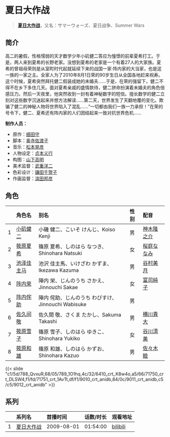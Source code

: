# 夏日大作战


> <u>**[夏日大作战](http://bgm.tv/subject/1905)**</u>，又名：サマーウォーズ、夏日战争、Summer Wars

## 简介


高二的暑假，性格懦弱的天才数学少年小矶健二答应为憧憬的前辈夏希打工。于是，两人来到夏希的长野老家。没想到夏希的老家是一个有着27人的大家族。夏希的曾祖母荣则是从室町时代起就延续下来的战国一家·阵内家的大当家，也是这一族的一家之主。全家人为了2010年8月1日荣的90岁生日从全国各地赶来祝寿。这个时候，夏希突然拜托健二假装成她的未婚夫……于是，在荣的强留下，健二不得不在乡下多住几天。面对夏希亲戚的盛情款待，健二拼命扮演着未婚夫的角色倍感压力。然后一天夜里，他突然收到一封有着神秘数字的短信。擅长数学的健二立刻对这些数字沉迷起来并想方法解读……第二天，世界发生了天翻地覆的变化。欺骗了健二的神秘人物将世界陷入了混乱……“一切都由我们一族一力承担！”在荣的号令下，健二、夏希还有阵内家的人们团结起来一致对抗世界危机……

**制作人员：**
- 原作：[细田守](http://bgm.tv/person/2298)
- 脚本：[奥寺佐渡子](http://bgm.tv/person/3073)
- 音乐：[松本晃彦](http://bgm.tv/person/2571)
- 人物设定：[贞本义行](http://bgm.tv/person/96)
- 构图：[山下高明](http://bgm.tv/person/2648)
- 美术监督：[武重洋二](http://bgm.tv/person/11682)
- 色彩设计：[镰田千贺子](http://bgm.tv/person/754)
- 作画监督：[滨田邦彦](http://bgm.tv/person/3078)

## 角色

|     |   角色名   |   别名  | 性别 |  配音  |
|:--- |:------  |:----      |:---  |:--   |
| 1 | [小矶健二](http://bgm.tv/character/788) | 小磯 健二、こいそ けんじ、Koiso Kenji | 男 | [神木隆之介](http://bgm.tv/person/10972) |
| 2 | [筱原夏希](http://bgm.tv/character/789) | 篠原 夏希、しのはら なつき、Shinohara Natsuki | 女 | [桜庭ななみ](http://bgm.tv/person/5116) |
| 3 | [池泽佳主马](http://bgm.tv/character/6410) | 池沢 佳主馬、いけざわ かずま、Ikezawa Kazuma | 男 | [谷村美月](http://bgm.tv/person/4761) |
| 4 | [阵内荣](http://bgm.tv/character/71750) | 陣内 栄、じんのうち さかえ、Jinnouchi Sakae | 女 | [富司純子](http://bgm.tv/person/34640) |
| 5 | [阵内侘助](http://bgm.tv/character/71751) | 陣内 侘助、じんのうち わびすけ、Jinnouchi Wabisuke | 男 |  |
| 6 | [佐久间敬](http://bgm.tv/character/9010) | 佐久間 敬、さくま たかし、Sakuma Takashi | 男 | [横川貴大](http://bgm.tv/person/5115) |
| 7 | [筱原雪子](http://bgm.tv/character/9011) | 篠原 雪子、しのはら ゆきこ、Shinohara Yukiko | 女 | [谷川清美](http://bgm.tv/person/5114) |
| 8 | [筱原和雄](http://bgm.tv/character/9012) | 篠原 和雄、しのはら かずお、Shinohara Kazuo | 男 | [佐々木睦](http://bgm.tv/person/5113) |

{{< slide "c1/5d/788_QvxuR,68/05/789_1O1hq,4c/32/6410_crt_K8w4o,a5/66/71750_crt_DLSW4,f1/fd/71751_crt_1AvTt,df/f1/9010_crt_anidb,84/0c/9011_crt_anidb,c5/c5/9012_crt_anidb" >}}

## 系列

|     |   系列名   |   首播时间  | 话数/时长  | 观看地址 |
|:---  |:------    |:----      |:---       |:---  |
| 1 |[夏日大作战](https://bgm.tv/subject/1905)| 2009-08-01 | 01:54:00 | [bilibili](https://www.bilibili.com/bangumi/play/ss4694)  |



